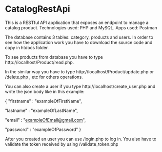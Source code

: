 # CatalogRestApi
This is a RESTful API application that exposes an endpoint to manage a catalog product. 
Technologies used: PHP and MySQL.
Apps used: Postman

The database contains 3 tables: category, products and users. 
In order to see how the application work you have to download the source code and copy in htdocs folder. 

To see products from database you have to type http://localhost/Product/read.php.


In the similar way you have to type http://localhost/Product/update.php or /delete.php , etc for others operations.


You can also create a user if you type http://localhost/create_user.php and write the json body like in this example: 

{
 "firstname" : "exampleOfFirstName",
 
 "lastname" : "exampleOfLastName",
 
 "email" : "exampleOfEmail@gmail.com",
 
 "password" : "exampleOfPassword"
}


After you created an user you can use /login.php to log in. You also have to validate the token received by using /validate_token.php
